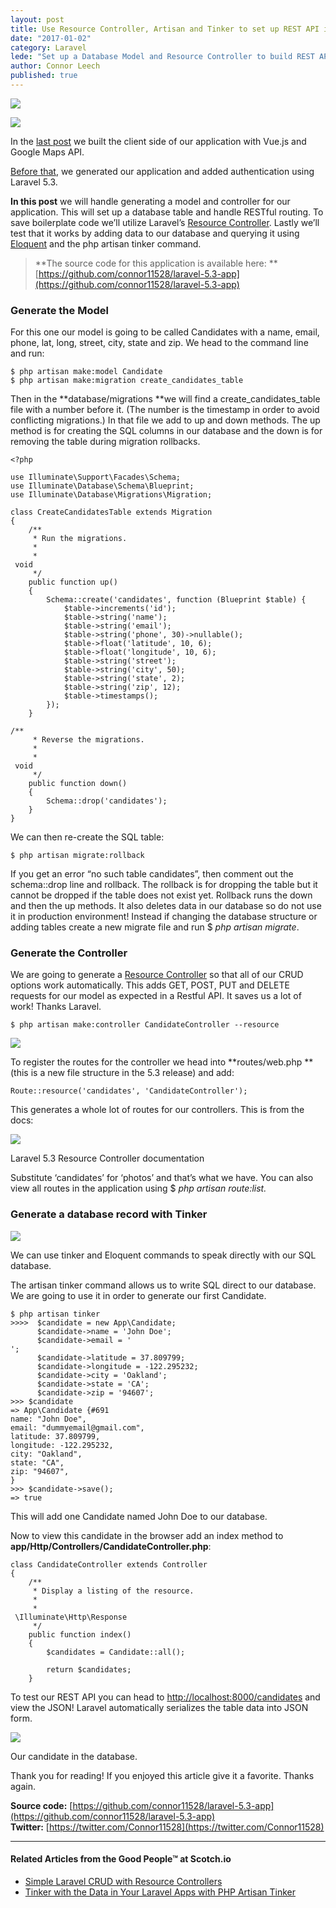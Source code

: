 ```yaml
---
layout: post
title: Use Resource Controller, Artisan and Tinker to set up REST API in Laravel 5.3
date: "2017-01-02"
category: Laravel
lede: "Set up a Database Model and Resource Controller to build REST API using Laravel 5 MVC pattern #allTheLingo"
author: Connor Leech
published: true
---
```


![](https://cdn-images-1.medium.com/max/800/1*L0jIQxoV1eNcNSlAj-faHA.png)

![](https://cdn-images-1.medium.com/max/600/1*u0lPW7MZEFFoUS4EIX9qag.png)

In the [last
post](https://medium.com/@connorleech/build-google-maps-typeahead-functionality-with-vue-js-and-laravel-5-3-b75986c77df1#.7jcaht2sd)
we built the client side of our application with Vue.js and Google Maps API.

[Before
that](https://medium.com/@connorleech/generate-authentication-for-a-laravel-5-3-web-app-384781a5529f#.lt3wnh1tr),
we generated our application and added authentication using Laravel 5.3.

**In this post** we will handle generating a model and controller for our
application. This will set up a database table and handle RESTful routing. To
save boilerplate code we’ll utilize Laravel’s [Resource
Controller](https://laravel.com/docs/5.3/controllers#resource-controllers).
Lastly we’ll test that it works by adding data to our database and querying it
using [Eloquent](https://laravel.com/docs/5.3/eloquent) and the php artisan
tinker command.

> **The source code for this application is available here:
> **[https://github.com/connor11528/laravel-5.3-app](https://github.com/connor11528/laravel-5.3-app)

### Generate the Model

For this one our model is going to be called Candidates with a name, email,
phone, lat, long, street, city, state and zip. We head to the command line and
run:

    $ php artisan make:model Candidate
    $ php artisan make:migration create_candidates_table

Then in the **database/migrations **we will find a create_candidates_table file
with a number before it. (The number is the timestamp in order to avoid
conflicting migrations.) In that file we add to up and down methods. The up
method is for creating the SQL columns in our database and the down is for
removing the table during migration rollbacks.

    <?php

    use Illuminate\Support\Facades\Schema;
    use Illuminate\Database\Schema\Blueprint;
    use Illuminate\Database\Migrations\Migration;

    class CreateCandidatesTable extends Migration
    {
        /**
         * Run the migrations.
         *
         * 
     void
         */
        public function up()
        {
            Schema::create('candidates', function (Blueprint $table) {
                $table->increments('id');
                $table->string('name');
                $table->string('email');
                $table->string('phone', 30)->nullable();
                $table->float('latitude', 10, 6);
                $table->float('longitude', 10, 6);
                $table->string('street');
                $table->string('city', 50);
                $table->string('state', 2);
                $table->string('zip', 12);
                $table->timestamps();
            });
        }

    /**
         * Reverse the migrations.
         *
         * 
     void
         */
        public function down()
        {
            Schema::drop('candidates');
        }
    }

We can then re-create the SQL table:

    $ php artisan migrate:rollback

If you get an error “no such table candidates”, then comment out the
schema::drop line and rollback. The rollback is for dropping the table but it
cannot be dropped if the table does not exist yet. Rollback runs the down and
then the up methods. It also deletes data in our database so do not use it in
production environment! Instead if changing the database structure or adding
tables create a new migrate file and run $ *php artisan migrate*.

### Generate the Controller

We are going to generate a [Resource
Controller](https://laravel.com/docs/5.3/controllers#resource-controllers) so
that all of our CRUD options work automatically. This adds GET, POST, PUT and
DELETE requests for our model as expected in a Restful API. It saves us a lot of
work! Thanks Laravel.

    $ php artisan make:controller CandidateController --resource

![](https://cdn-images-1.medium.com/max/800/1*OWWt18PDcDrWtBJUqGZHZw.png)

To register the routes for the controller we head into **routes/web.php **(this
is a new file structure in the 5.3 release) and add:

    Route::resource('candidates', 'CandidateController');

This generates a whole lot of routes for our controllers. This is from the docs:

![](https://cdn-images-1.medium.com/max/800/1*s2f8mNxcRtOR1ON4dgkI7Q.png)

<span class="figcaption_hack">Laravel 5.3 Resource Controller documentation</span>

Substitute ‘candidates’ for ‘photos’ and that’s what we have. You can also view
all routes in the application using $ *php artisan route:list.*

### Generate a database record with Tinker

![](https://cdn-images-1.medium.com/max/800/1*oBTLG6PHVQkmTr2asq4HNA.png)

<span class="figcaption_hack">We can use tinker and Eloquent commands to speak directly with our SQL database.</span>

The artisan tinker command allows us to write SQL direct to our database. We are
going to use it in order to generate our first Candidate.

    $ php artisan tinker
    >>>>  $candidate = new App\Candidate;
          $candidate->name = 'John Doe';
          $candidate->email = '
    ';
          $candidate->latitude = 37.809799;
          $candidate->longitude = -122.295232;
          $candidate->city = 'Oakland';
          $candidate->state = 'CA';
          $candidate->zip = '94607';
    >>> $candidate
    => App\Candidate {#691
    name: "John Doe",
    email: "dummyemail@gmail.com",
    latitude: 37.809799,
    longitude: -122.295232,
    city: "Oakland",
    state: "CA",
    zip: "94607",
    }
    >>> $candidate->save();
    => true

This will add one Candidate named John Doe to our database.

Now to view this candidate in the browser add an index method to
**app/Http/Controllers/CandidateController.php**:

    class CandidateController extends Controller
    {
        /**
         * Display a listing of the resource.
         *
         * 
     \Illuminate\Http\Response
         */
        public function index()
        {
            $candidates = Candidate::all();

            return $candidates;
        }

To test our REST API you can head to [http://localhost:8000/candidates](http://localhost:8000/candidates) and view
the JSON! Laravel automatically serializes the table data into JSON form.

![](https://cdn-images-1.medium.com/max/800/1*9juMI-_1EFsUZijQeTJVzg.png)

<span class="figcaption_hack">Our candidate in the database.</span>

Thank you for reading! If you enjoyed this article give it a favorite. Thanks
again.

**Source code:** [https://github.com/connor11528/laravel-5.3-app](https://github.com/connor11528/laravel-5.3-app)<br>
**Twitter:** [https://twitter.com/Connor11528](https://twitter.com/Connor11528)

<hr>

#### Related Articles from the Good People™ at Scotch.io

* [Simple Laravel CRUD with Resource Controllers](https://scotch.io/tutorials/simple-laravel-crud-with-resource-controllers)
* [Tinker with the Data in Your Laravel Apps with PHP Artisan Tinker](https://scotch.io/tutorials/tinker-with-the-data-in-your-laravel-apps-with-php-artisan-tinker)
